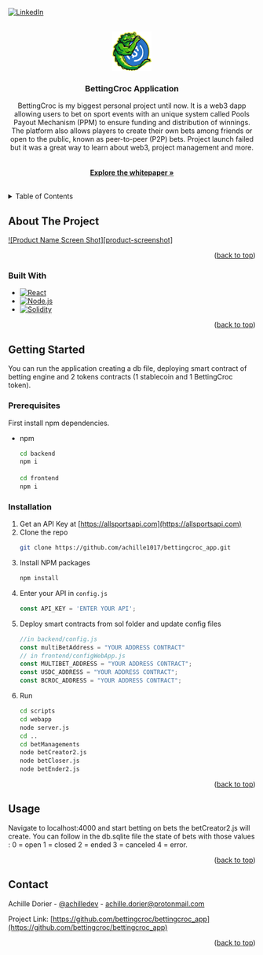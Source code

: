 <!-- Improved compatibility of back to top link: See: https://github.com/othneildrew/Best-README-Template/pull/73 -->
<a id="readme-top"></a>
<!--
*** Thanks for checking out the Best-README-Template. If you have a suggestion
*** that would make this better, please fork the repo and create a pull request
*** or simply open an issue with the tag "enhancement".
*** Don't forget to give the project a star!
*** Thanks again! Now go create something AMAZING! :D
-->



<!-- PROJECT SHIELDS -->
<!--
*** I'm using markdown "reference style" links for readability.
*** Reference links are enclosed in brackets [ ] instead of parentheses ( ).
*** See the bottom of this document for the declaration of the reference variables
*** for contributors-url, forks-url, etc. This is an optional, concise syntax you may use.
*** https://www.markdownguide.org/basic-syntax/#reference-style-links
-->

[![LinkedIn][linkedin-shield]][linkedin-url]



<!-- PROJECT LOGO -->
<br />
<div align="center">
  <a href="https://github.com/bettingcroc/bettingcroc_app">
    <img src="frontend/src/home.png" alt="Logo" width="80" height="80">
  </a>

<h3 align="center">BettingCroc Application</h3>

  <p align="center">
    BettingCroc is my biggest personal project until now. It is a web3 dapp allowing users to bet on sport events with an unique system called Pools Payout Mechanism (PPM) to ensure funding and distribution of winnings. The platform also allows players to create their own bets among friends or open to the public, known as peer-to-peer (P2P) bets. Project launch failed but it was a great way to learn about web3, project management and more.
    <br />
    <br />
    <br />
    <a href="/whitepaper.pdf"><strong>Explore the whitepaper »</strong></a>
    <br />
    <br />
  </p>
</div>



<!-- TABLE OF CONTENTS -->
<details>
  <summary>Table of Contents</summary>
  <ol>
    <li>
      <a href="#about-the-project">About The Project</a>
      <ul>
        <li><a href="#built-with">Built With</a></li>
      </ul>
    </li>
    <li>
      <a href="#getting-started">Getting Started</a>
      <ul>
        <li><a href="#prerequisites">Prerequisites</a></li>
        <li><a href="#installation">Installation</a></li>
      </ul>
    </li>
    <li><a href="#usage">Usage</a></li>
    <li><a href="#contact">Contact</a></li>
  </ol>
</details>



<!-- ABOUT THE PROJECT -->
## About The Project

[![Product Name Screen Shot][product-screenshot]](https://example.com)


<p align="right">(<a href="#readme-top">back to top</a>)</p>



### Built With

* [![React][React.js]][React-url]
* [![Node.js][Node.js]][Node.js-url]
* [![Solidity][Solidity]][Solidity-url]

<p align="right">(<a href="#readme-top">back to top</a>)</p>



<!-- GETTING STARTED -->
## Getting Started

You can run the application creating a db file, deploying smart contract of betting engine and 2 tokens contracts (1 stablecoin and 1 BettingCroc token).

### Prerequisites

First install npm dependencies.
* npm
  ```sh
  cd backend
  npm i

  cd frontend
  npm i
  ```

### Installation

1. Get an API Key at [https://allsportsapi.com](https://allsportsapi.com)
2. Clone the repo
   ```sh
   git clone https://github.com/achille1017/bettingcroc_app.git
   ```
3. Install NPM packages
   ```sh
   npm install
   ```
4. Enter your API in `config.js`
   ```js
   const API_KEY = 'ENTER YOUR API';
   ```
5. Deploy smart contracts from sol folder and update config files
   ```js
   //in backend/config.js
   const multiBetAddress = "YOUR ADDRESS CONTRACT"
   // in frontend/configWebApp.js
   const MULTIBET_ADDRESS = "YOUR ADDRESS CONTRACT";
   const USDC_ADDRESS = "YOUR ADDRESS CONTRACT";
   const BCROC_ADDRESS = "YOUR ADDRESS CONTRACT";
   ```
6. Run 
   ```sh
   cd scripts
   cd webapp
   node server.js
   cd ..
   cd betManagements
   node betCreator2.js
   node betCloser.js
   node betEnder2.js
   ```

<p align="right">(<a href="#readme-top">back to top</a>)</p>

<!-- USAGE EXAMPLES -->
## Usage

Navigate to localhost:4000 and start betting on bets the betCreator2.js will create. You can follow in the db.sqlite file the state of bets with those values : 0 = open 1 = closed 2 = ended 3 = canceled 4 = error.

<p align="right">(<a href="#readme-top">back to top</a>)</p>




<!-- CONTACT -->
## Contact

Achille Dorier - [@achilledev](https://twitter.com/achilledev) - achille.dorier@protonmail.com

Project Link: [https://github.com/bettingcroc/bettingcroc_app](https://github.com/bettingcroc/bettingcroc_app)

<p align="right">(<a href="#readme-top">back to top</a>)</p>



<!-- MARKDOWN LINKS & IMAGES -->
<!-- https://www.markdownguide.org/basic-syntax/#reference-style-links -->

[linkedin-shield]: https://img.shields.io/badge/-LinkedIn-black.svg?style=for-the-badge&logo=linkedin&colorB=555
[linkedin-url]: https://www.linkedin.com/in/achille-dorier
[React.js]: https://img.shields.io/badge/React-20232A?style=for-the-badge&logo=react&logoColor=61DAFB
[React-url]: https://reactjs.org/
[Node.js]: https://img.shields.io/badge/node.js-339933?style=for-the-badge&logo=Node.js&logoColor=white
[Node.js-url]: https://nodejs.org
[Solidity]: https://img.shields.io/badge/Solidity-e6e6e6?style=for-the-badge&logo=solidity&logoColor=black
[Solidity-url]: https://soliditylang.org/